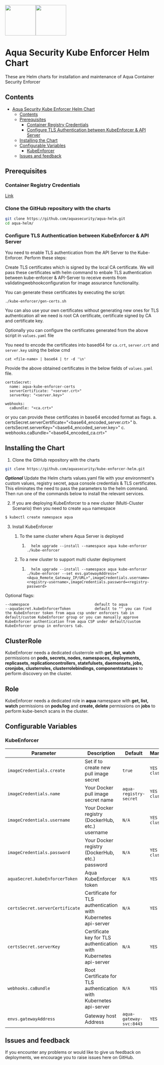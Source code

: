 <img src="https://avatars3.githubusercontent.com/u/12783832?s=200&v=4" height="100" width="100" /><img src="https://avatars3.githubusercontent.com/u/15859888?s=200&v=4" width="100" height="100"/>

# Aqua Security Kube Enforcer Helm Chart

These are Helm charts for installation and maintenance of Aqua Container Security Enforcer

## Contents

- [Aqua Security Kube Enforcer Helm Chart](#aqua-security-kube-enforcer-helm-chart)
  - [Contents](#contents)
  - [Prerequisites](#prerequisites)
    - [Container Registry Credentials](#container-registry-credentials)
    - [Configure TLS Authentication between KubeEnforcer & API Server](#configure-tls-authentication-between-kubeenforcer-&-api-server)
  - [Installing the Chart](#installing-the-chart)
  - [Configurable Variables](#configurable-variables)
    - [KubeEnforcer](#kubeenforcer)
  - [Issues and feedback](#issues-and-feedback)

## Prerequisites

### Container Registry Credentials

[Link](../docs/imagepullsecret.md)

### Clone the GitHub repository with the charts

```bash
git clone https://github.com/aquasecurity/aqua-helm.git
cd aqua-helm/
```

### Configure TLS Authentication between KubeEnforcer & API Server

You need to enable TLS authentication from the API Server to the Kube-Enforcer. Perform these steps:

Create TLS certificates which is signed by the local CA certificate. We will pass these certificates with helm command to enbale TLS authentication between kube-enforcer & API-Server to receive events from validatingwebhookconfiguration for image assurance functionality.

You can generate these certificates by executing the script:

```
./kube-enforcer/gen-certs.sh
```

You can also use your own certificates without generating new ones for TLS authentication all we need is root CA certificate, certificate signed by CA and certificate key.

Optionally you can configure the certificates generated from the above script in ```values.yaml``` file

You need to encode the certificates into based64 for ```ca.crt```, ```server.crt``` and ```server.key``` using the below cmd

```
cat <file-name> | base64 | tr -d '\n'
```

Provide the above obtained certificates in the below fields of ```values.yaml``` file.

```
certsSecret:
  name: aqua-kube-enforcer-certs
  serverCertificate: "<server.crt>"
  serverKey: "<server.key>"

webhooks:
  caBundle: "<ca.crt>"
```
or you can provide these certificates in base64 encoded format as flags.
  a. certsSecret.serverCertificate="<base64_encoded_server.crt>"
  b. certsSecret.serverKey="<base64_encoded_server.key>"
  c. webhooks.caBundle="<base64_encoded_ca.crt>"

## Installing the Chart

1. Clone the GitHub repository with the charts

```bash
git clone https://github.com/aquasecurity/kube-enforcer-helm.git
```

***Optional*** Update the Helm charts values.yaml file with your environment's custom values, registry secret, aqua console credentials & TLS certificates. This eliminates the need to pass the parameters to the helm command. Then run one of the commands below to install the relevant services.

2. If you are deploying KubeEnforcer to a new cluster (Multi-Cluster Scenario) then you need to create `aqua` namespace
```bash
$ kubectl create namespace aqua
```
3. Install KubeEnforcer
   
    1. To the same cluster where Aqua Server is deployed
    
         1. ```shell
              helm upgrade --install --namespace aqua kube-enforcer ./kube-enforcer
              ```
    
    2. To a new cluster to support multi cluster deployment
    
         1. ```shell
              helm upgrade --install --namespace aqua kube-enforcer ./kube-enforcer --set evs.gatewayAddress="<Aqua_Remote_Gateway_IP/URL>",imageCredentials.username=<registry-username>,imageCredentials.password=<registry-password>
              ```
    

Optional flags:

```
--namespace                              default to aqua
--aquaSecret.kubeEnforcerToken           default to "" you can find the KubeEnforcer token from aqua csp under enforcers tab in default/custom KubeEnforcer group or you can manually approve KubeEnforcer authentication from aqua CSP under default/custom KubeEnforcer group in enforcers tab.
```

## ClusterRole

KubeEnforcer needs a dedicated clusterrole with **get, list, watch** permissions on **pods, secrets, nodes, namespaces, deployments, replicasets, replicationcontrollers, statefulsets, daemonsets, jobs, cronjobs, clusterroles, clusterrolebindings, componentstatuses** to perform discovery on the cluster. 

## Role

KubeEnforcer needs a dedicated role in **aqua** namespace with **get, list, watch** permissions on **pods/log** and **create, delete** permissions on **jobs** to perform kube-bench scans in the cluster.



## Configurable Variables

### KubeEnforcer

| Parameter                         | Description                          | Default                                                                      | Mandatory                                                             |
| --------------------------------- | ------------------------------------ | ---------------------------------------------------------------------------- | ---------------------------------------------------------------------------- |
| `imageCredentials.create`               | Set if to create new pull image secret    | `true`                                                                 | `YES - New cluster`                                    |
| `imageCredentials.name`               | Your Docker pull image secret name    | `aqua-registry-secret`                                                                   | `YES - New cluster`                                         |
| `imageCredentials.username`               | Your Docker registry (DockerHub, etc.) username    | `N/A`                                                                   | `YES - New cluster`                                           |
| `imageCredentials.password`               | Your Docker registry (DockerHub, etc.) password    | `N/A` | `YES - New cluster` |
| `aquaSecret.kubeEnforcerToken`                           | Aqua KubeEnforcer token    | `N/A`| `YES` |
| `certsSecret.serverCertificate`                           | Certificate for TLS authentication with Kubernetes api-server    | `N/A`| `YES` |
| `certsSecret.serverKey`                           | Certificate key for TLS authentication with Kubernetes api-server    | `N/A`| `YES` |
| `webhooks.caBundle`                           | Root Certificate for TLS authentication with Kubernetes api-server   | `N/A`  | `YES` |
| `envs.gatewayAddress`                          | Gateway host Address    | `aqua-gateway-svc:8443`                                                     | `YES`                                                |


## Issues and feedback

If you encounter any problems or would like to give us feedback on deployments, we encourage you to raise issues here on GitHub.
